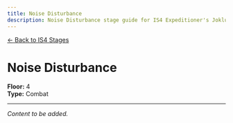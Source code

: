 ```yaml
---
title: Noise Disturbance
description: Noise Disturbance stage guide for IS4 Expeditioner's Joklumarkar
---
```


<div class="back-button-container">
  <a href="/is4-expeditioners/stages/" class="back-button">
    <span class="back-arrow">←</span>
    <span class="back-text">Back to IS4 Stages</span>
  </a>
</div>

# Noise Disturbance

**Floor:** 4  
**Type:** Combat  

---

*Content to be added.*
